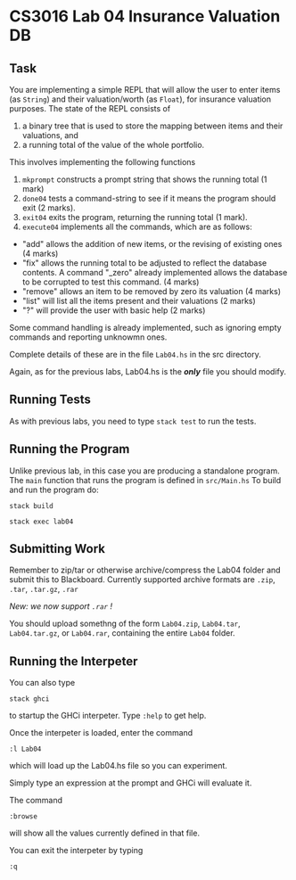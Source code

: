 # CS3016 Lab 04  Insurance Valuation DB

## Task

You are implementing a simple REPL that will allow the user to enter
items (as `String`) and their  valuation/worth (as `Float`),  for insurance valuation purposes. The state of the  REPL consists of 

1. a binary tree that is used to store the mapping between items and their valuations, and
2. a running total of the value of the whole portfolio.

This involves implementing the following functions

1. `mkprompt` constructs a prompt string that shows the running total (1 mark)
2. `done04` tests a command-string to see if it means the program should exit (2 marks).
3. `exit04` exits the program, returning the running total (1 mark).
4. `execute04` implements all the commands, which are as follows:
  * "add"  allows the addition of new items, or the revising of existing ones (4 marks)
  * "fix" allows the running total to be adjusted to reflect the database contents. A command "_zero" already implemented allows the database to be corrupted to test this command. (4 marks)
  * "remove" allows an item to be removed by zero its valuation (4 marks)
  * "list" will list all the items present and their valuations (2 marks)
  * "?" will provide the user with basic help (2 marks)
 
Some command handling is already implemented, such as ignoring empty commands and reporting unknowmn ones.

Complete details of these are in the file `Lab04.hs`
in the src directory.

Again, as for the previous labs, Lab04.hs is the ***only*** file you should modify.

## Running Tests

As with previous labs, you need to type
`stack test`
to run the tests.

## Running the Program

Unlike previous lab, in this case you are producing a standalone program. The `main` function that runs the program is defined in `src/Main.hs`
To build and run the program do:

`stack build`

`stack exec lab04`


## Submitting Work

Remember to zip/tar or otherwise archive/compress the Lab04 folder
and submit this to Blackboard.
Currently supported archive formats are `.zip`, `.tar`, `.tar.gz`, `.rar`

*New: we now support  `.rar` !*

You should upload somethng of the form
`Lab04.zip`, `Lab04.tar`, `Lab04.tar.gz`, or `Lab04.rar`,
containing the entire `Lab04` folder.

## Running the Interpeter

You can also type

`stack ghci` 

to startup the GHCi interpeter.
Type `:help` to get help.

Once the interpeter is loaded,
enter the command

`:l Lab04`

which will load up the Lab04.hs file so you can experiment.

Simply type an expression at the prompt and GHCi will evaluate it.

The command 

`:browse`

will show all the values currently defined in that file.

You can exit the interpeter by typing

`:q`

